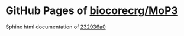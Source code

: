 GitHub Pages of [biocorecrg/MoP3](https://github.com/biocorecrg/MoP3.git)
===
Sphinx html documentation of [232936a0](https://github.com/biocorecrg/MoP3/tree/232936a018a64f78f6f8cea5d932ec915e227b69)

